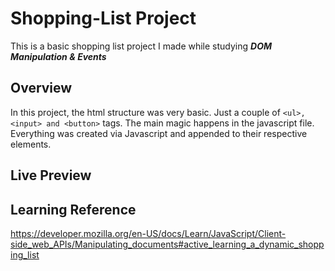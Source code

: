 # Shopping-List Project
This is a basic shopping list project I made while studying <em><strong>DOM Manipulation & Events</strong></em>

## Overview
In this project, the html structure was very basic. Just a couple of `<ul>, <input> and <button>` tags. The main magic happens in the javascript file. Everything was created via Javascript and appended to their respective elements.

## Live Preview

## Learning Reference
https://developer.mozilla.org/en-US/docs/Learn/JavaScript/Client-side_web_APIs/Manipulating_documents#active_learning_a_dynamic_shopping_list

